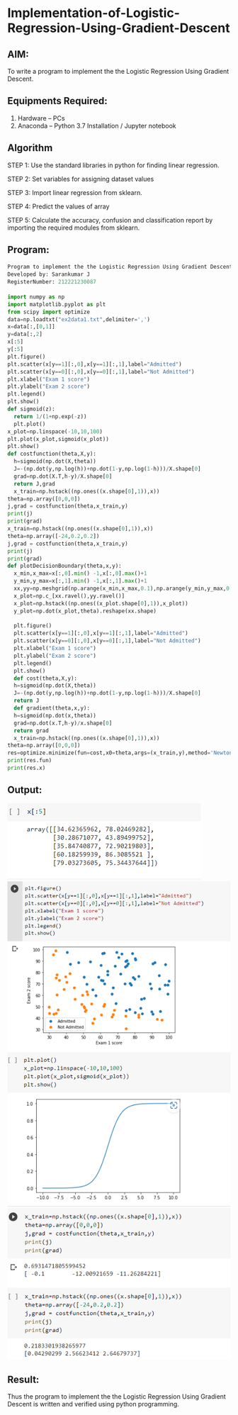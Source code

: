 # Implementation-of-Logistic-Regression-Using-Gradient-Descent

## AIM:
To write a program to implement the the Logistic Regression Using Gradient Descent.

## Equipments Required:
1. Hardware – PCs
2. Anaconda – Python 3.7 Installation / Jupyter notebook

## Algorithm
STEP 1:
Use the standard libraries in python for finding linear regression.

STEP 2:
Set variables for assigning dataset values

STEP 3:
Import linear regression from sklearn.

STEP 4:
Predict the values of array

STEP 5:
Calculate the accuracy, confusion and classification report by importing the required modules from sklearn.
## Program:
```py
Program to implement the the Logistic Regression Using Gradient Descent.
Developed by: Sarankumar J
RegisterNumber: 212221230087

import numpy as np
import matplotlib.pyplot as plt
from scipy import optimize
data=np.loadtxt("ex2data1.txt",delimiter=',')
x=data[:,[0,1]]
y=data[:,2]
x[:5]
y[:5]
plt.figure()
plt.scatter(x[y==1][:,0],x[y==1][:,1],label="Admitted")
plt.scatter(x[y==0][:,0],x[y==0][:,1],label="Not Admitted")
plt.xlabel("Exam 1 score")
plt.ylabel("Exam 2 score")
plt.legend()
plt.show()
def sigmoid(z):
  return 1/(1+np.exp(-z))
  plt.plot()
x_plot=np.linspace(-10,10,100)
plt.plot(x_plot,sigmoid(x_plot))
plt.show()
def costfunction(theta,X,y):
  h=sigmoid(np.dot(X,theta))
  J=-(np.dot(y,np.log(h))+np.dot(1-y,np.log(1-h)))/X.shape[0]
  grad=np.dot(X.T,h-y)/X.shape[0]
  return J,grad
  x_train=np.hstack((np.ones((x.shape[0],1)),x))
theta=np.array([0,0,0])
j,grad = costfunction(theta,x_train,y)
print(j)
print(grad)
x_train=np.hstack((np.ones((x.shape[0],1)),x))
theta=np.array([-24,0.2,0.2])
j,grad = costfunction(theta,x_train,y)
print(j)
print(grad)
def plotDecisionBoundary(theta,x,y):
  x_min,x_max=x[:,0].min() -1,x[:,0].max()+1
  y_min,y_max=x[:,1].min() -1,x[:,1].max()+1
  xx,yy=np.meshgrid(np.arange(x_min,x_max,0.1),np.arange(y_min,y_max,0.1))
  x_plot=np.c_[xx.ravel(),yy.ravel()]
  x_plot=np.hstack((np.ones((x_plot.shape[0],1)),x_plot))
  y_plot=np.dot(x_plot,theta).reshape(xx.shape)

  plt.figure()
  plt.scatter(x[y==1][:,0],x[y==1][:,1],label="Admitted")
  plt.scatter(x[y==0][:,0],x[y==0][:,1],label="Not Admitted")
  plt.xlabel("Exam 1 score")
  plt.ylabel("Exam 2 score")
  plt.legend()
  plt.show()
  def cost(theta,X,y):
  h=sigmoid(np.dot(X,theta))
  J=-(np.dot(y,np.log(h))+np.dot(1-y,np.log(1-h)))/X.shape[0]
  return J
  def gradient(theta,x,y):
  h=sigmoid(np.dot(x,theta))
  grad=np.dot(x.T,h-y)/x.shape[0]
  return grad
  x_train=np.hstack((np.ones((x.shape[0],1)),x))
theta=np.array([0,0,0])
res=optimize.minimize(fun=cost,x0=theta,args=(x_train,y),method='Newton-CG',jac=gradient)
print(res.fun)
print(res.x)
```

## Output:
![logistic regression using gradient descent](op1.png)
![logistic regression using gradient descent](op3.png)
![logistic regression using gradient descent](op4.png)
![logistic regression using gradient descent](op5.png)


## Result:
Thus the program to implement the the Logistic Regression Using Gradient Descent is written and verified using python programming.

